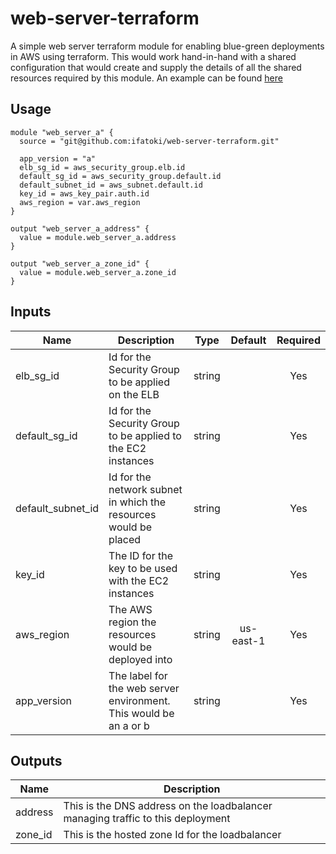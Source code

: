 # web-server-terraform
A simple web server terraform module for enabling blue-green deployments in AWS using terraform. This would work hand-in-hand with a shared configuration that would create and supply the details of all the shared resources required by this module. An example can be found [here](https://github.com/ifatoki/hashicorp-terraform)


## Usage
```
module "web_server_a" {
  source = "git@github.com:ifatoki/web-server-terraform.git"

  app_version = "a"
  elb_sg_id = aws_security_group.elb.id
  default_sg_id = aws_security_group.default.id
  default_subnet_id = aws_subnet.default.id
  key_id = aws_key_pair.auth.id
  aws_region = var.aws_region
}

output "web_server_a_address" {
  value = module.web_server_a.address
}

output "web_server_a_zone_id" {
  value = module.web_server_a.zone_id
}
```

## Inputs

| Name | Description | Type | Default | Required |
|------|-------------|:----:|:-----:|:-----:|
| elb_sg_id | Id for the Security Group to be applied on the ELB | string | | Yes |
| default_sg_id | Id for the Security Group to be applied to the EC2 instances | string | | Yes |
| default_subnet_id | Id for the network subnet in which the resources would be placed | string | | Yes |
| key_id | The ID for the key to be used with the EC2 instances | string | | Yes |
| aws_region | The AWS region the resources would be deployed into | string | us-east-1 | Yes |
| app_version | The label for the web server environment. This would be an a or b | string | | Yes|

## Outputs

| Name | Description |
|------|-------------|
| address | This is the DNS address on the loadbalancer managing traffic to this deployment |
| zone_id | This is the hosted zone Id for the loadbalancer |
